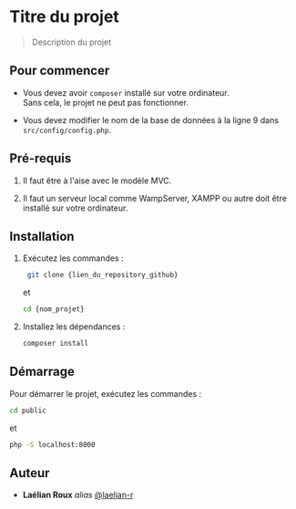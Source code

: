 # Titre du projet  
> Description du projet  


## Pour commencer  

- Vous devez avoir `composer` installé sur votre ordinateur.  
  Sans cela, le projet ne peut pas fonctionner.  

- Vous devez modifier le nom de la base de données à la ligne 9 dans `src/config/config.php`.  


## Pré-requis  

1. Il faut être à l'aise avec le modèle MVC. 

2. Il faut un serveur local comme WampServer, XAMPP ou autre doit être installé sur votre ordinateur.  


## Installation  

1. Exécutez les commandes :  
   ```sh
    git clone {lien_du_repository_github}
    ```
    et

    ```sh
    cd {nom_projet}
    ```

2. Installez les dépendances : 
    ```sh
    composer install
    ```


## Démarrage

Pour démarrer le projet, exécutez les commandes :
```sh
cd public
```
et
```sh
php -S localhost:8000
```

## Auteur

* **Laélian Roux** _alias_ [@laelian-r](https://github.com/laelian-r)